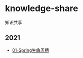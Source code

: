 # knowledge-share

知识共享

## 2021

* [01-Spring生命周期](https://github.com/wkk1994/knowledge-share/tree/main/2021/7-2)
